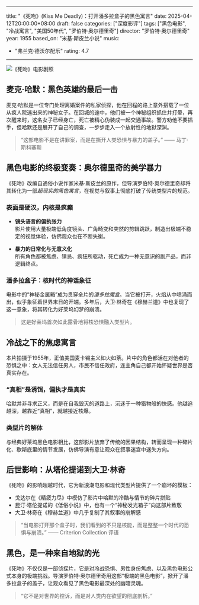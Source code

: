 
---
title: "《死吻》(Kiss Me Deadly)：打开潘多拉盒子的黑色寓言"
date: 2025-04-12T20:00:00+08:00
draft: false
categories: ["深度影评"]
tags: ["黑色电影", "冷战寓言", "美国50年代", "罗伯特·奥尔德里奇"]
director: "罗伯特·奥尔德里奇"
year: 1955
based_on: "米基·斯皮兰小说"
music:
  - "弗兰克·德沃尔配乐"
rating: 4.7
---

![《死吻》电影剧照](/images/kiss-me-deadly-poster.png) <!-- 请将海报放入 static/images/ 目录 -->

## 麦克·哈默：黑色英雄的最后一击

麦克·哈默是一位专门处理离婚案件的私家侦探，他在回程的路上意外搭载了一位从疯人院逃出来的神秘女子。在回城的途中，他们被一个神秘组织抓住并打晕，再次醒来时，这名女子已经身亡，死亡被精心伪装成一起交通事故。警方劝他不要插手，但哈默还是展开了自己的调查，一步步走入一个放射性的地狱深渊。

> “这部电影不是在讲罪案，而是在撕开人类恐惧与暴力的盖子。” —— 马丁·斯科塞斯

## 黑色电影的终极变奏：奥尔德里奇的美学暴力

《死吻》改编自通俗小说作家米基·斯皮兰的原作，但导演罗伯特·奥尔德里奇却将其转化为一部*超现实的黑色寓言*，在视觉与叙事上彻底打破了传统类型片的规范。

### 表面是硬汉，内核是疯癫

- **镜头语言的偏执张力**  
  影片使用大量极端低角度镜头、广角畸变和突然的剪辑跳跃，制造出极端不稳定的视觉体验，仿佛观众也在不断失衡。

- **暴力的日常化与无意义化**  
  所有角色都被焦虑、猜忌、疯狂所驱动，死亡成为一种无意识的副产品，而非逻辑终点。

### 潘多拉盒子：核时代的神话象征

电影中的“神秘金属箱”成为贯穿全片的*潘多拉魔盒*。当它被打开，火焰从中喷涌而出，似乎象征着世界末日的开端。多年后，大卫·林奇在《穆赫兰道》中也复现了这一意象，将其转化为好莱坞幻梦的崩溃。

> 这是好莱坞首次如此露骨地将核恐惧融入类型片。

## 冷战之下的焦虑寓言

本片拍摄于1955年，正值美国麦卡锡主义如火如荼。片中的角色都活在对他者的恐惧之中：女人无法信任男人，市民不信任政府，连主角自己都开始怀疑世界是否真实存在。

### “真相”是诱饵，偏执才是真实

哈默并非寻求正义，而是在自我毁灭的道路上，沉迷于一种猎物般的快感。他越追越深，越靠近“真相”，就越接近核爆。

### 类型片的解体

与经典好莱坞黑色电影相比，这部影片放弃了传统的因果结构，转而呈现一种碎片化、歇斯底里的情节发展，仿佛导演有意让观众在叙事迷宫中迷失方向。

## 后世影响：从塔伦提诺到大卫·林奇

《死吻》的影响超越时代，它为新浪潮电影和现代类型片提供了一个崩坏的模板：

- 戈达尔在《精疲力尽》中模仿了影片中哈默的冷酷与情节的碎片拼贴
- 昆汀·塔伦提诺的《低俗小说》中，也有一个“神秘发光箱子”向这部片致敬
- 大卫·林奇在《穆赫兰道》中几乎复制了其叙事的崩解感

> “当电影打开那个盒子时，我们看到的不只是核能，而是整整一个时代的恐惧与崩溃。” —— Criterion Collection 评语

## 黑色，是一种来自地狱的光

《死吻》不仅仅是一部侦探片，它是对冷战恐惧、男性身份焦虑、以及黑色电影公式本身的极端挑战。导演罗伯特·奥尔德里奇用这部“极端的黑色电影”，掀开了潘多拉盒子的盖子，让观众看见了黑色电影最深处的幽暗灵魂。

> “它不是对世界的控诉，而是对人类内在欲望的彻底剖析。”
